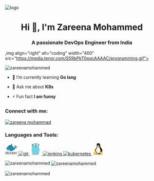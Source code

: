 ![logo](https://media.licdn.com/dms/image/D5616AQGqVEEnSFDYMQ/profile-displaybackgroundimage-shrink_350_1400/0/1670946381419?e=1684368000&v=beta&t=q_IbgsANV02wsUGw499SvehInNHfynYKzdDN7mcGIAE)
<h1 align="center">Hi 👋, I'm Zareena Mohammed</h1>
<h3 align="center">A passionate DevOps Engineer from India</h3>

,img align="right" alt="coding" width="400" src="https://media.tenor.com/S59bPkT0pqcAAAAC/programming.gif"> 

<p align="left"> <img src="https://komarev.com/ghpvc/?username=zareenamohammed&label=Profile%20views&color=0e75b6&style=flat" alt="zareenamohammed" /> </p>

- 🌱 I’m currently learning **Go lang**

- 💬 Ask me about **K8s**

- ⚡ Fun fact **I am funny**

<h3 align="left">Connect with me:</h3>
<p align="left">
<a href="https://linkedin.com/in/zareena mohammad" target="blank"><img align="center" src="https://raw.githubusercontent.com/rahuldkjain/github-profile-readme-generator/master/src/images/icons/Social/linked-in-alt.svg" alt="zareena mohammad" height="30" width="40" /></a>
</p>

<h3 align="left">Languages and Tools:</h3>
<p align="left"> <a href="https://www.docker.com/" target="_blank" rel="noreferrer"> <img src="https://raw.githubusercontent.com/devicons/devicon/master/icons/docker/docker-original-wordmark.svg" alt="docker" width="40" height="40"/> </a> <a href="https://git-scm.com/" target="_blank" rel="noreferrer"> <img src="https://www.vectorlogo.zone/logos/git-scm/git-scm-icon.svg" alt="git" width="40" height="40"/> </a> <a href="https://golang.org" target="_blank" rel="noreferrer"> <img src="https://raw.githubusercontent.com/devicons/devicon/master/icons/go/go-original.svg" alt="go" width="40" height="40"/> </a> <a href="https://www.jenkins.io" target="_blank" rel="noreferrer"> <img src="https://www.vectorlogo.zone/logos/jenkins/jenkins-icon.svg" alt="jenkins" width="40" height="40"/> </a> <a href="https://kubernetes.io" target="_blank" rel="noreferrer"> <img src="https://www.vectorlogo.zone/logos/kubernetes/kubernetes-icon.svg" alt="kubernetes" width="40" height="40"/> </a> <a href="https://www.linux.org/" target="_blank" rel="noreferrer"> <img src="https://raw.githubusercontent.com/devicons/devicon/master/icons/linux/linux-original.svg" alt="linux" width="40" height="40"/> </a> </p>

<p><img align="left" src="https://github-readme-stats.vercel.app/api/top-langs?username=zareenamohammed&show_icons=true&locale=en&layout=compact" alt="zareenamohammed" /></p>

<p>&nbsp;<img align="center" src="https://github-readme-stats.vercel.app/api?username=zareenamohammed&show_icons=true&locale=en" alt="zareenamohammed" /></p>

<p><img align="center" src="https://github-readme-streak-stats.herokuapp.com/?user=zareenamohammed&" alt="zareenamohammed" /></p>
